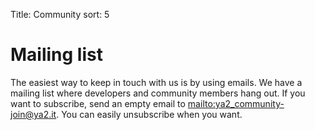 Title: Community
sort: 5

Mailing list
============

The easiest way to keep in touch with us is by using emails. We have a mailing list where developers and community members hang out. If you want to subscribe, send an empty email to <mailto:ya2_community-join@ya2.it>. You can easily unsubscribe when you want.

